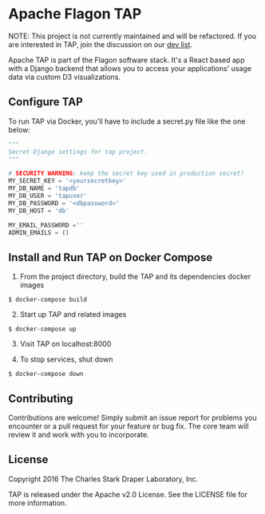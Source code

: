 # Apache Flagon TAP

NOTE: This project is not currently maintained and will be refactored. If you are interested in TAP, join the discussion on our [dev list](dev-subscribe@flagon.incubator.apache.org). 

Apache TAP is part of the Flagon software stack. It's a React based app with a Django backend that allows you to access your applications' usage data via custom D3 visualizations.



## Configure TAP

To run TAP via Docker, you'll have to include a secret.py file like the one below:

```python
"""
Secret Django settings for tap project.
"""

# SECURITY WARNING: keep the secret key used in production secret!
MY_SECRET_KEY = '<yoursecretkey>'
MY_DB_NAME = 'tapdb'
MY_DB_USER = 'tapuser'
MY_DB_PASSWORD = '<dbpassword>'
MY_DB_HOST = 'db'

MY_EMAIL_PASSWORD =''
ADMIN_EMAILS = ()

```

## Install and Run TAP on Docker Compose

1. From the project directory, build the TAP and its dependencies docker images

```
$ docker-compose build
```

2. Start up TAP and related images

```
$ docker-compose up
```

3. Visit TAP on localhost:8000

4. To stop services, shut down

```
$ docker-compose down
```




## Contributing

Contributions are welcome!  Simply submit an issue report for problems you encounter or a pull request for your feature or bug fix.  The core team will review it and work with you to incorporate.

## License

Copyright 2016 The Charles Stark Draper Laboratory, Inc.

TAP is released under the Apache v2.0 License.  See the LICENSE file for more information.  